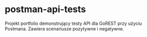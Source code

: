 # postman-api-tests
Projekt portfolio demonstrujący testy API dla GoREST przy użyciu Postmana. Zawiera scenariusze pozytywne i negatywne.
